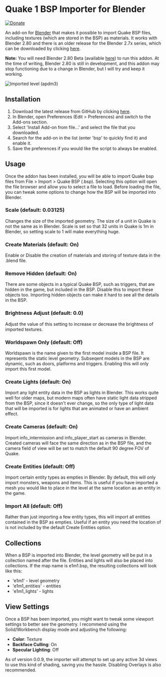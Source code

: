 # Quake 1 BSP Importer for Blender

[![Donate](https://img.shields.io/badge/Donate-PayPal-green.svg)](https://www.paypal.com/cgi-bin/webscr?cmd=_donations&business=S3GTZ2J938U6Y&lc=GB&item_name=Andrew%20Palmer&currency_code=GBP&bn=PP%2dDonationsBF%3abtn_donateCC_LG%2egif%3aNonHosted)

An add-on for [Blender](https://www.blender.org/) that makes it possible to import
Quake BSP files, including textures (which are stored in the BSP) as materials. It
works with Blender 2.80 and there is an older release for the Blender 2.7x series,
which can be downloaded by clicking [here](https://github.com/andyp123/blender_io_mesh_bsp/releases/download/v0.0.7/io_mesh_bsp.zip).

__Note:__ You will need Blender 2.80 Beta (available [here](https://builder.blender.org/download/))
to run this addon. At the time of writing, Blender 2.80 is still in development, and
this addon may stop functioning due to a change in Blender, but I will try and keep it
working.

![Imported level (apdm3)](https://raw.githubusercontent.com/andyp123/blender_io_mesh_bsp/master/README_img/apdm3.png)

## Installation
1. Download the latest release from GitHub by clicking [here](https://github.com/andyp123/blender_io_mesh_bsp/releases/).
2. In Blender, open Preferences (Edit > Preferences) and switch to the Add-ons section.
3. Select 'Install Add-on from file...' and select the file that you downloaded.
4. Search for the add-on in the list (enter 'bsp' to quickly find it) and enable it.
5. Save the preferences if you would like the script to always be enabled.

## Usage
Once the addon has been installed, you will be able to import Quake bsp files from
File > Import > Quake BSP (.bsp). Selecting this option will open the file browser
and allow you to select a file to load. Before loading the file, you can tweak some
options to change how the BSP will be imported into Blender.

### Scale (default: 0.03125)
Changes the size of the imported geometry. The size of a unit in Quake is not the
same as in Blender. Scale is set so that 32 units in Quake is 1m in Blender, so setting
scale to 1 will make everything huge.

### Create Materials (default: On)
Enable or Disable the creation of materials and storing of texture data in the .blend
file.

### Remove Hidden (default: On)
There are some objects in a typical Quake BSP, such as triggers, that are hidden in the
game, but included in the BSP. Disable this to import these objects too. Importing
hidden objects can make it hard to see all the details in the BSP.

### Brightness Adjust (default: 0.0)
Adjust the value of this setting to increase or decrease the brightness of imported
textures.

### Worldspawn Only (default: Off)
Worldspawn is the name given to the first model inside a BSP file. It represents the
static level geometry. Subseqent models in the BSP are dynamic, such as doors, platforms
and triggers. Enabling this will only import this first model.

### Create Lights (default: On)
Import any light entity data in the BSP as lights in Blender. This works quite well for
older maps, but modern maps often have static light data stripped from the BSP, since
it doesn't ever change, so the only type of light data that will be imported is for
lights that are animated or have an ambient effect.

### Create Cameras (default: On)
Import info_intermission and info_player_start as cameras in Blender. Created cameras
will face the same direction as in the BSP file, and the camera field of view will be
set to match the default 90 degree FOV of Quake.

### Create Entities (default: Off)
Import certain entity types as empties in Blender. By default, this will only import
monsters, weapons and items. This is useful if you have imported a mesh you would like
to place in the level at the same location as an entity in the game.

### Import All (default: Off)
Rather than just importing a few entity types, this will import all entities contained
in the BSP as empties. Useful if an entity you need the location of is not included by
the default Create Entities option.

## Collections
When a BSP is imported into Blender, the level geometry will be put in a collection
named after the file. Entities and lights will also be placed into collections. If the
map name is e1m1.bsp, the resulting collections will look like this:
* 'e1m1' - level geometry
* 'e1m1_entities' - entities
* 'e1m1_lights' - lights

## View Settings
Once a BSP has been imported, you might want to tweak some viewport settings to better
see the geometry. I recommend using the Solid/Workbench display mode and adjusting the
following:

* __Color__: Texture
* __Backface Culling__: On
* __Specular Lighting__: Off

As of version 0.0.9, the importer will attempt to set up any active 3d views to use this
kind of shading, saving you the hassle. Disabling Overlays is also recommended.
